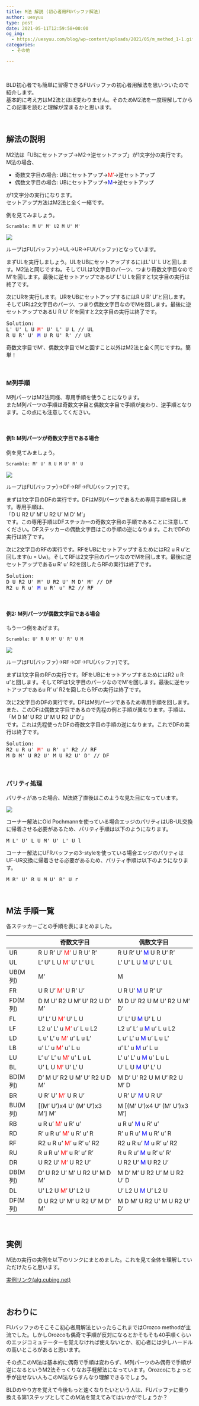 ```yaml
---
title: M法 解説 (初心者用FUバッファ解法)
author: uesyuu
type: post
date: 2021-05-11T12:59:58+00:00
og_img:
  - https://uesyuu.com/blog/wp-content/uploads/2021/05/m_method_1-1.gif
categories:
  - その他

---
```

&nbsp;

BLD初心者でも簡単に習得できるFUバッファの初心者用解法を思いついたので紹介します。  
基本的に考え方はM2法とほぼ変わりません。そのためM2法を一度理解してからこの記事を読むと理解が深まるかと思います。

&nbsp;

## 解法の説明

M2法は「UBにセットアップ→M2→逆セットアップ」が1文字分の実行です。  
M法の場合、

  * 奇数文字目の場合: UBにセットアップ→<span style="color: #ff0000;">M&#8217;</span>→逆セットアップ
  * 偶数文字目の場合: UBにセットアップ→<span style="color: #0000ff;">M</span>→逆セットアップ

が1文字分の実行になります。  
セットアップ方法はM2法と全く一緒です。

例を見てみましょう。

```
Scramble: M U' M' U2 M U' M'
```

![](/images/2021/05/m_method_1-1.gif)

ループはFU(バッファ)->UL->UR->FU(バッファ)となっています。

まずULを実行しましょう。ULをUBにセットアップするにはL&#8217; U&#8217; L Uと回します。M2法と同じですね。そしてULは1文字目のパーツ、つまり奇数文字目なのでM&#8217;を回します。最後に逆セットアップであるU&#8217; L&#8217; U Lを回すと1文字目の実行は終了です。

次にURを実行します。URをUBにセットアップするにはR U R&#8217; U&#8217;と回します。そしてURは2文字目のパーツ、つまり偶数文字目なのでMを回します。最後に逆セットアップであるU R U&#8217; R&#8217;を回すと2文字目の実行は終了です。

<pre>
Solution:
L' U' L U <span style="color: #ff0000;">M'</span> U' L' U L // UL
R U R' U' <span style="color: #0000ff;">M</span> U R U' R' // UR
</pre>

奇数文字目でM&#8217;、偶数文字目でMと回すこと以外はM2法と全く同じですね。簡単！

&nbsp;

### M列手順

M列パーツはM2法同様、専用手順を使うことになります。  
またM列パーツの手順は奇数文字目と偶数文字目で手順が変わり、逆手順となります。この点にも注意してください。

&nbsp;

#### 例1: M列パーツが奇数文字目である場合

例を見てみましょう。

```
Scramble: M' U' R U M U' R' U
```

![](/images/2021/05/m_method_2-1.gif)

ループはFU(バッファ)->DF->RF->FU(バッファ)です。

まずは1文字目のDFの実行です。DFはM列パーツであるため専用手順を回します。専用手順は、  
「D U R2 U&#8217; M&#8217; U R2 U&#8217; M D&#8217; M&#8217;」  
です。この専用手順はDFステッカーの奇数文字目の手順であることに注意してください。DFステッカーの偶数文字目はこの手順の逆になります。これでDFの実行は終了です。

次に2文字目のRFの実行です。RFをUBにセットアップするためにはR2 u R u&#8217;と回します(u = Uw)。そしてRFは2文字目のパーツなのでMを回します。最後に逆セットアップであるu R&#8217; u&#8217; R2を回したらRFの実行は終了です。

<pre>
Solution:
D U R2 U' M' U R2 U' M D' M' // DF
R2 u R u' <span style="color: #0000ff;">M</span> u R' u' R2 // RF
</pre>

&nbsp;

#### 例2: M列パーツが偶数文字目である場合

もう一つ例をあげます。

```
Scramble: U' R U M' U' R' U M
```

![](/images/2021/05/m_method_2-2.gif)

ループはFU(バッファ)->RF->DF->FU(バッファ)です。

まずは1文字目のRFの実行です。RFをUBにセットアップするためにはR2 u R u&#8217;と回します。そしてRFは1文字目のパーツなのでM&#8217;を回します。最後に逆セットアップであるu R&#8217; u&#8217; R2を回したらRFの実行は終了です。

次に2文字目のDFの実行です。DFはM列パーツであるため専用手順を回します。また、このDFは偶数文字目であるので先程の例と手順が異なります。手順は、  
「M D M&#8217; U R2 U&#8217; M U R2 U&#8217; D&#8217;」  
です。これは先程使ったDFの奇数文字目の手順の逆になります。これでDFの実行は終了です。

<pre>
Solution:
R2 u R u' <span style="color: #ff0000;">M'</span> u R' u' R2 // RF
M D M' U R2 U' M U R2 U' D' // DF
</pre>

&nbsp;

### パリティ処理

パリティがあった場合、M法終了直後はこのような見た目になっています。

![](/images/2021/05/m_method_3-1.gif)

コーナー解法にOld Pochmannを使っている場合エッジのパリティはUB-UL交換に帰着させる必要があるため、パリティ手順は以下のようになります。

<pre>M L' U' L U M' U' L' U l</pre>

コーナー解法にUFRバッファの3-styleを使っている場合エッジのパリティはUF-UR交換に帰着させる必要があるため、パリティ手順は以下のようになります。

<pre>M R' U' R U M U' R' U r</pre>

&nbsp;

## M法 手順一覧

各ステッカーごとの手順を表にまとめました。

||奇数文字目|偶数文字目|
|--|--|--|
|UR|R U R&#8217; U&#8217; <span style="color: #ff0000;">M&#8217;</span> U R U&#8217; R&#8217;|R U R&#8217; U&#8217; <span style="color: #0000ff;">M</span> U R U&#8217; R&#8217;|
|UL|L&#8217; U&#8217; L U <span style="color: #ff0000;">M&#8217;</span> U&#8217; L&#8217; U L|L&#8217; U&#8217; L U <span style="color: #0000ff;">M</span> U&#8217; L&#8217; U L|
|UB(M列)|M&#8217;|M|
|FR|U R U&#8217; <span style="color: #ff0000;">M&#8217;</span> U R&#8217; U&#8217;|U R U&#8217; <span style="color: #0000ff;">M</span> U R&#8217; U&#8217;|
|FD(M列)|D M U&#8217; R2 U M&#8217; U&#8217; R2 U D&#8217; M&#8217;|M D U&#8217; R2 U M U&#8217; R2 U M&#8217; D&#8217;|
|FL|U&#8217; L&#8217; U <span style="color: #ff0000;">M&#8217;</span> U&#8217; L U|U&#8217; L&#8217; U <span style="color: #0000ff;">M</span> U&#8217; L U|
|LF|L2 u&#8217; L&#8217; u <span style="color: #ff0000;">M&#8217;</span> u&#8217; L u L2|L2 u&#8217; L&#8217; u <span style="color: #0000ff;">M</span> u&#8217; L u L2|
|LD|L u&#8217; L&#8217; u <span style="color: #ff0000;">M&#8217;</span> u&#8217; L u L&#8217;|L u&#8217; L&#8217; u <span style="color: #0000ff;">M</span> u&#8217; L u L&#8217;|
|LB|u&#8217; L&#8217; u <span style="color: #ff0000;">M&#8217;</span> u&#8217; L u|u&#8217; L&#8217; u <span style="color: #0000ff;">M</span> u&#8217; L u|
|LU|L&#8217; u&#8217; L&#8217; u <span style="color: #ff0000;">M&#8217;</span> u&#8217; L u L|L&#8217; u&#8217; L&#8217; u <span style="color: #0000ff;">M</span> u&#8217; L u L|
|BL|U&#8217; L U <span style="color: #ff0000;">M&#8217;</span> U&#8217; L&#8217; U|U&#8217; L U <span style="color: #0000ff;">M</span> U&#8217; L&#8217; U|
|BD(M列)|D&#8217; M U&#8217; R2 U M&#8217; U&#8217; R2 U D M&#8217;|M D&#8217; U&#8217; R2 U M U&#8217; R2 U M&#8217; D|
|BR|U R&#8217; U&#8217; <span style="color: #ff0000;">M&#8217;</span> U R U&#8217;|U R&#8217; U&#8217; <span style="color: #0000ff;">M</span> U R U&#8217;|
|BU(M列)|[(M&#8217; U&#8217;)x4 U&#8217; (M&#8217; U&#8217;)x3 M&#8217;] M&#8217;|M [(M&#8217; U&#8217;)x4 U&#8217; (M&#8217; U&#8217;)x3 M&#8217;]|
|RB|u R u&#8217; <span style="color: #ff0000;">M&#8217;</span> u R&#8217; u&#8217;|u R u&#8217; <span style="color: #0000ff;">M</span> u R&#8217; u&#8217;|
|RD|R&#8217; u R u&#8217; <span style="color: #ff0000;">M&#8217;</span> u R&#8217; u&#8217; R|R&#8217; u R u&#8217; <span style="color: #0000ff;">M</span> u R&#8217; u&#8217; R|
|RF|R2 u R u&#8217; <span style="color: #ff0000;">M&#8217;</span> u R&#8217; u&#8217; R2|R2 u R u&#8217; <span style="color: #0000ff;">M</span> u R&#8217; u&#8217; R2|
|RU|R u R u&#8217; <span style="color: #ff0000;">M&#8217;</span> u R&#8217; u&#8217; R&#8217;|R u R u&#8217; <span style="color: #0000ff;">M</span> u R&#8217; u&#8217; R&#8217;|
|DR|U R2 U&#8217; <span style="color: #ff0000;">M&#8217;</span> U R2 U&#8217;|U R2 U&#8217; <span style="color: #0000ff;">M</span> U R2 U&#8217;|
|DB(M列)|D&#8217; U R2 U&#8217; M&#8217; U R2 U&#8217; M D M&#8217;|M D&#8217; M&#8217; U R2 U&#8217; M U R2 U&#8217; D|
|DL|U&#8217; L2 U <span style="color: #ff0000;">M&#8217;</span> U&#8217; L2 U|U&#8217; L2 U <span style="color: #0000ff;">M</span> U&#8217; L2 U|
|DF(M列)|D U R2 U&#8217; M&#8217; U R2 U&#8217; M D&#8217; M&#8217;|M D M&#8217; U R2 U&#8217; M U R2 U&#8217; D&#8217;|

&nbsp;

## 実例

M法の実行の実例を以下のリンクにまとめました。これを見て全体を理解していただけたらと思います。

[実例リンク(alg.cubing.net)][1]

&nbsp;

## おわりに

FUバッファのそこそこ初心者用解法といったらこれまではOrozco methodが主流でした。しかしOrozcoも偶奇で手順が反対になるとかそもそも40手順くらいのエッジコミュテーターを覚えなければ使えないとか、初心者には少しハードルの高いところがあると思います。

その点このM法は基本的に偶奇で手順は変わらず、M列パーツのみ偶奇で手順が逆になるというM2法そっくりなお手軽解法になっています。Orozcoにちょっと手が出せない人もこのM法ならすんなり理解できるでしょう。

BLDのやり方を覚えて今後もっと速くなりたいという人は、FUバッファに乗り換える第1ステップとしてこのM法を覚えてみてはいかがでしょうか？

&nbsp;

 [1]: https://alg.cubing.net/?setup=D-_L2_D2_R2_U-_R2_F2_L2_D_L2_B_F2_R-_B-_D_U-_R_D-_U2_L-_U-&alg=u-_L-_u_M-_u-_L_u_%2F%2F_LB%0AR_u_R_u-_M_u_R-_u-_R-_%2F%2F_RU%0AM-_%2F%2F_UB%0AL-_U-_L_U_M_U-_L-_U_L_%2F%2F_UL%0AU_R2_U-_M-_U_R2_U-_%2F%2F_DR%0AU_R_U-_M_U_R-_U-_%2F%2F_FR%0AU-_L2_U_M-_U-_L2_U_%2F%2F_DL%0AU-_L-_U_M_U-_L_U_%2F%2F_FL%0AD-_U_R2_U-_M-_U_R2_U-_M_D_M-_%2F%2F_DB%0AM_D_U-_R2_U_M_U-_R2_U_M-_D-_%2F%2F_FD%0Au_R_u-_M-_u_R-_u-_%2F%2F_RB%0AM_M-_U-_M-_U-_M-_U-_M-_U-_U-_M-_U-_M-_U-_M-_U-_M-_%2F%2F_BU